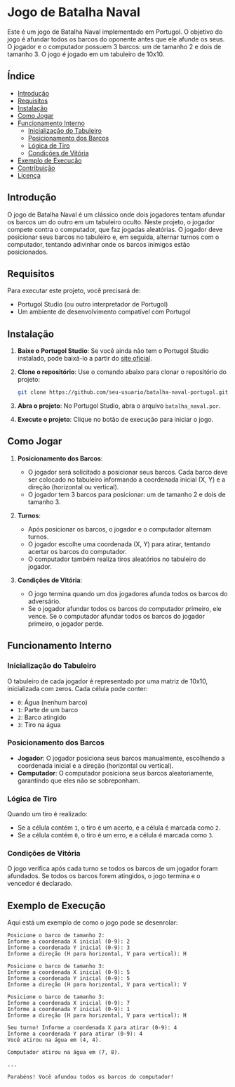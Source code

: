 # Jogo de Batalha Naval

Este é um jogo de Batalha Naval implementado em Portugol. O objetivo do jogo é afundar todos os barcos do oponente antes que ele afunde os seus. O jogador e o computador possuem 3 barcos: um de tamanho 2 e dois de tamanho 3. O jogo é jogado em um tabuleiro de 10x10.

## Índice

- [Introdução](#introdução)
- [Requisitos](#requisitos)
- [Instalação](#instalação)
- [Como Jogar](#como-jogar)
- [Funcionamento Interno](#funcionamento-interno)
  - [Inicialização do Tabuleiro](#inicialização-do-tabuleiro)
  - [Posicionamento dos Barcos](#posicionamento-dos-barcos)
  - [Lógica de Tiro](#lógica-de-tiro)
  - [Condições de Vitória](#condições-de-vitória)
- [Exemplo de Execução](#exemplo-de-execução)
- [Contribuição](#contribuição)
- [Licença](#licença)

## Introdução

O jogo de Batalha Naval é um clássico onde dois jogadores tentam afundar os barcos um do outro em um tabuleiro oculto. Neste projeto, o jogador compete contra o computador, que faz jogadas aleatórias. O jogador deve posicionar seus barcos no tabuleiro e, em seguida, alternar turnos com o computador, tentando adivinhar onde os barcos inimigos estão posicionados.

## Requisitos

Para executar este projeto, você precisará de:

- Portugol Studio (ou outro interpretador de Portugol)
- Um ambiente de desenvolvimento compatível com Portugol

## Instalação

1. **Baixe o Portugol Studio**: Se você ainda não tem o Portugol Studio instalado, pode baixá-lo a partir do [site oficial](http://lite.acad.univali.br/portugol/).

2. **Clone o repositório**: Use o comando abaixo para clonar o repositório do projeto:

    ```bash
    git clone https://github.com/seu-usuario/batalha-naval-portugol.git
    ```

3. **Abra o projeto**: No Portugol Studio, abra o arquivo `batalha_naval.por`.

4. **Execute o projeto**: Clique no botão de execução para iniciar o jogo.

## Como Jogar

1. **Posicionamento dos Barcos**:
   - O jogador será solicitado a posicionar seus barcos. Cada barco deve ser colocado no tabuleiro informando a coordenada inicial (X, Y) e a direção (horizontal ou vertical).
   - O jogador tem 3 barcos para posicionar: um de tamanho 2 e dois de tamanho 3.

2. **Turnos**:
   - Após posicionar os barcos, o jogador e o computador alternam turnos.
   - O jogador escolhe uma coordenada (X, Y) para atirar, tentando acertar os barcos do computador.
   - O computador também realiza tiros aleatórios no tabuleiro do jogador.

3. **Condições de Vitória**:
   - O jogo termina quando um dos jogadores afunda todos os barcos do adversário.
   - Se o jogador afundar todos os barcos do computador primeiro, ele vence. Se o computador afundar todos os barcos do jogador primeiro, o jogador perde.

## Funcionamento Interno

### Inicialização do Tabuleiro

O tabuleiro de cada jogador é representado por uma matriz de 10x10, inicializada com zeros. Cada célula pode conter:
- `0`: Água (nenhum barco)
- `1`: Parte de um barco
- `2`: Barco atingido
- `3`: Tiro na água

### Posicionamento dos Barcos

- **Jogador**: O jogador posiciona seus barcos manualmente, escolhendo a coordenada inicial e a direção (horizontal ou vertical).
- **Computador**: O computador posiciona seus barcos aleatoriamente, garantindo que eles não se sobreponham.

### Lógica de Tiro

Quando um tiro é realizado:
- Se a célula contém `1`, o tiro é um acerto, e a célula é marcada como `2`.
- Se a célula contém `0`, o tiro é um erro, e a célula é marcada como `3`.

### Condições de Vitória

O jogo verifica após cada turno se todos os barcos de um jogador foram afundados. Se todos os barcos forem atingidos, o jogo termina e o vencedor é declarado.

## Exemplo de Execução

Aqui está um exemplo de como o jogo pode se desenrolar:

```plaintext
Posicione o barco de tamanho 2:
Informe a coordenada X inicial (0-9): 2
Informe a coordenada Y inicial (0-9): 3
Informe a direção (H para horizontal, V para vertical): H

Posicione o barco de tamanho 3:
Informe a coordenada X inicial (0-9): 5
Informe a coordenada Y inicial (0-9): 5
Informe a direção (H para horizontal, V para vertical): V

Posicione o barco de tamanho 3:
Informe a coordenada X inicial (0-9): 7
Informe a coordenada Y inicial (0-9): 1
Informe a direção (H para horizontal, V para vertical): H

Seu turno! Informe a coordenada X para atirar (0-9): 4
Informe a coordenada Y para atirar (0-9): 4
Você atirou na água em (4, 4).

Computador atirou na água em (7, 8).

...

Parabéns! Você afundou todos os barcos do computador!
